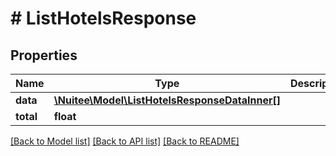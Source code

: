 # # ListHotelsResponse

## Properties

Name | Type | Description | Notes
------------ | ------------- | ------------- | -------------
**data** | [**\Nuitee\Model\ListHotelsResponseDataInner[]**](ListHotelsResponseDataInner.md) |  | [optional]
**total** | **float** |  | [optional]

[[Back to Model list]](../../README.md#models) [[Back to API list]](../../README.md#endpoints) [[Back to README]](../../README.md)

